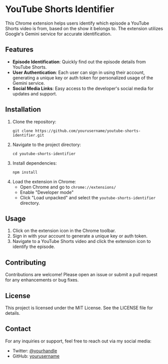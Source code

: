 # YouTube Shorts Identifier

This Chrome extension helps users identify which episode a YouTube Shorts video is from, based on the show it belongs to. The extension utilizes Google's Gemini service for accurate identification.

## Features

- **Episode Identification**: Quickly find out the episode details from YouTube Shorts.
- **User Authentication**: Each user can sign in using their account, generating a unique key or auth token for personalized usage of the Gemini service.
- **Social Media Links**: Easy access to the developer's social media for updates and support.

## Installation

1. Clone the repository:
   ```
   git clone https://github.com/yourusername/youtube-shorts-identifier.git
   ```
2. Navigate to the project directory:
   ```
   cd youtube-shorts-identifier
   ```
3. Install dependencies:
   ```
   npm install
   ```
4. Load the extension in Chrome:
   - Open Chrome and go to `chrome://extensions/`
   - Enable "Developer mode"
   - Click "Load unpacked" and select the `youtube-shorts-identifier` directory.

## Usage

1. Click on the extension icon in the Chrome toolbar.
2. Sign in with your account to generate a unique key or auth token.
3. Navigate to a YouTube Shorts video and click the extension icon to identify the episode.

## Contributing

Contributions are welcome! Please open an issue or submit a pull request for any enhancements or bug fixes.

## License

This project is licensed under the MIT License. See the LICENSE file for details.

## Contact

For any inquiries or support, feel free to reach out via my social media:
- Twitter: [@yourhandle](https://twitter.com/yourhandle)
- GitHub: [yourusername](https://github.com/yourusername)